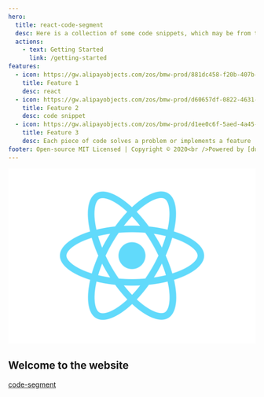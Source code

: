 ```yaml
---
hero:
  title: react-code-segment
  desc: Here is a collection of some code snippets, which may be from the Internet or the usual accumulation
  actions:
    - text: Getting Started
      link: /getting-started
features:
  - icon: https://gw.alipayobjects.com/zos/bmw-prod/881dc458-f20b-407b-947a-95104b5ec82b/k79dm8ih_w144_h144.png
    title: Feature 1
    desc: react
  - icon: https://gw.alipayobjects.com/zos/bmw-prod/d60657df-0822-4631-9d7c-e7a869c2f21c/k79dmz3q_w126_h126.png
    title: Feature 2
    desc: code snippet
  - icon: https://gw.alipayobjects.com/zos/bmw-prod/d1ee0c6f-5aed-4a45-a507-339a4bfe076c/k7bjsocq_w144_h144.png
    title: Feature 3
    desc: Each piece of code solves a problem or implements a feature
footer: Open-source MIT Licensed | Copyright © 2020<br />Powered by [dumi](https://d.umijs.org)
---
```


![logo](../static/logo.svg)

## Welcome to the website

[code-segment](https://eveningwater.github.io/code-segment/#/)
